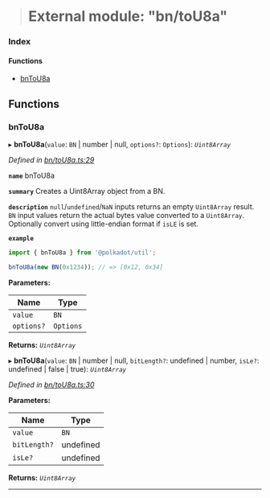 > # External module: "bn/toU8a"

### Index

#### Functions

* [bnToU8a](_bn_tou8a_.md#bntou8a)

## Functions

###  bnToU8a

▸ **bnToU8a**(`value`: `BN` | number | null, `options?`: `Options`): *`Uint8Array`*

*Defined in [bn/toU8a.ts:29](url)*

**`name`** bnToU8a

**`summary`** Creates a Uint8Array object from a BN.

**`description`** 
`null`/`undefined`/`NaN` inputs returns an empty `Uint8Array` result. `BN` input values return the actual bytes value converted to a `Uint8Array`. Optionally convert using little-endian format if `isLE` is set.

**`example`** 
<BR>

```javascript
import { bnToU8a } from '@polkadot/util';

bnToU8a(new BN(0x1234)); // => [0x12, 0x34]
```

**Parameters:**

Name | Type |
------ | ------ |
`value` | `BN` | number | null |
`options?` | `Options` |

**Returns:** *`Uint8Array`*

▸ **bnToU8a**(`value`: `BN` | number | null, `bitLength?`: undefined | number, `isLe?`: undefined | false | true): *`Uint8Array`*

*Defined in [bn/toU8a.ts:30](url)*

**Parameters:**

Name | Type |
------ | ------ |
`value` | `BN` | number | null |
`bitLength?` | undefined | number |
`isLe?` | undefined | false | true |

**Returns:** *`Uint8Array`*

___